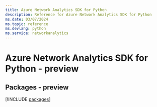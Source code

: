 ```yaml
---
title: Azure Network Analytics SDK for Python
description: Reference for Azure Network Analytics SDK for Python
ms.date: 03/07/2024
ms.topic: reference
ms.devlang: python
ms.service: networkanalytics
---
```

# Azure Network Analytics SDK for Python - preview
## Packages - preview
[!INCLUDE [packages](network-analytics-index.md)]